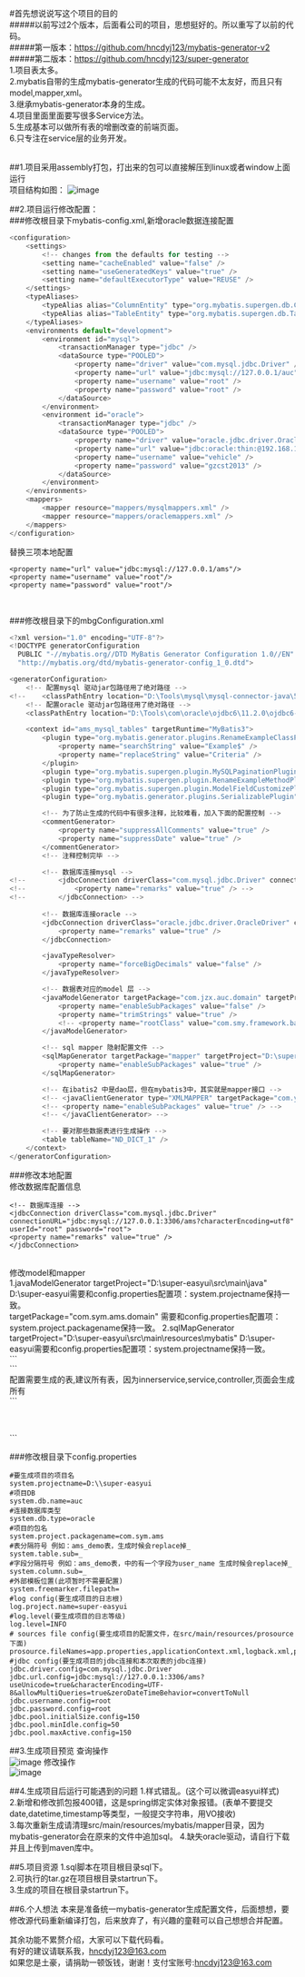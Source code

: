 #首先想说说写这个项目的目的<br/>
#####以前写过2个版本，后面看公司的项目，思想挺好的。所以重写了以前的代码。<br/>
#####第一版本：https://github.com/hncdyj123/mybatis-generator-v2<br/>
#####第二版本：https://github.com/hncdyj123/super-generator<br/>
1.项目表太多。<br/>
2.mybatis自带的生成mybatis-generator生成的代码可能不太友好，而且只有model,mapper,xml。<br/>
3.继承mybatis-generator本身的生成。<br/>
4.项目里面里面要写很多Service方法。<br/>
5.生成基本可以做所有表的增删改查的前端页面。<br/>
6.只专注在service层的业务开发。<br/>
<br/>

##1.项目采用assembly打包，打出来的包可以直接解压到linux或者window上面运行<br/>
项目结构如图：
![image](https://github.com/hncdyj123/super-mybatis-generator/blob/master/image/project.jpg)

##2.项目运行修改配置：<br/>
###修改根目录下mybatis-config.xml,新增oracle数据连接配置<br/>
```javascript
<configuration>
	<settings>
		<!-- changes from the defaults for testing -->
		<setting name="cacheEnabled" value="false" />
		<setting name="useGeneratedKeys" value="true" />
		<setting name="defaultExecutorType" value="REUSE" />
	</settings>
	<typeAliases>
		<typeAlias alias="ColumnEntity" type="org.mybatis.supergen.db.ColumnEntity" />
		<typeAlias alias="TableEntity" type="org.mybatis.supergen.db.TableEntity" />
	</typeAliases>
	<environments default="development">
		<environment id="mysql">
			<transactionManager type="jdbc" />
			<dataSource type="POOLED">
				<property name="driver" value="com.mysql.jdbc.Driver" />
				<property name="url" value="jdbc:mysql://127.0.0.1/auc" />
				<property name="username" value="root" />
				<property name="password" value="root" />
			</dataSource>
		</environment>
		<environment id="oracle">
			<transactionManager type="jdbc" />
			<dataSource type="POOLED">
				<property name="driver" value="oracle.jdbc.driver.OracleDriver" />
				<property name="url" value="jdbc:oracle:thin:@192.168.1.20:1521:vehicle" />
				<property name="username" value="vehicle" />
				<property name="password" value="gzcst2013" />
			</dataSource>
		</environment>
	</environments>
	<mappers>
		<mapper resource="mappers/mysqlmappers.xml" />
		<mapper resource="mappers/oraclemappers.xml" />
	</mappers>
</configuration>
```
替换三项本地配置<br/>
```
<property name="url" value="jdbc:mysql://127.0.0.1/ams"/>
<property name="username" value="root"/>
<property name="password" value="root"/>
```
<br/>

###修改根目录下的mbgConfiguration.xml<br/>

```javascript
<?xml version="1.0" encoding="UTF-8"?>
<!DOCTYPE generatorConfiguration
  PUBLIC "-//mybatis.org//DTD MyBatis Generator Configuration 1.0//EN"
  "http://mybatis.org/dtd/mybatis-generator-config_1_0.dtd">

<generatorConfiguration>
	<!-- 配置mysql 驱动jar包路径用了绝对路径 -->
<!-- 	<classPathEntry location="D:\Tools\mysql\mysql-connector-java\5.1.34\mysql-connector-java-5.1.34.jar" /> -->
	<!-- 配置oracle 驱动jar包路径用了绝对路径 -->
	<classPathEntry location="D:\Tools\com\oracle\ojdbc6\11.2.0\ojdbc6-11.2.0.jar" />

	<context id="ams_mysql_tables" targetRuntime="MyBatis3">
		<plugin type="org.mybatis.generator.plugins.RenameExampleClassPlugin">
			<property name="searchString" value="Example$" />
			<property name="replaceString" value="Criteria" />
		</plugin>
		<plugin type="org.mybatis.supergen.plugin.MySQLPaginationPlugin" />
		<plugin type="org.mybatis.supergen.plugin.RenameExampleMethodPlugin" />
		<plugin type="org.mybatis.supergen.plugin.ModelFieldCustomizePlugin" />
		<plugin type="org.mybatis.generator.plugins.SerializablePlugin" />

		<!-- 为了防止生成的代码中有很多注释，比较难看，加入下面的配置控制 -->
		<commentGenerator>
			<property name="suppressAllComments" value="true" />
			<property name="suppressDate" value="true" />
		</commentGenerator>
		<!-- 注释控制完毕 -->

		<!-- 数据库连接mysql -->
<!-- 		<jdbcConnection driverClass="com.mysql.jdbc.Driver" connectionURL="jdbc:mysql://127.0.0.1:3306/auc?characterEncoding=utf8" userId="root" password="root"> -->
<!-- 			<property name="remarks" value="true" /> -->
<!-- 		</jdbcConnection> -->
		
		<!-- 数据库连接oracle -->
		<jdbcConnection driverClass="oracle.jdbc.driver.OracleDriver" connectionURL="jdbc:oracle:thin:@192.168.1.28:1521:vehicle" userId="vehicle" password="gzcst2013">
			<property name="remarks" value="true" />
		</jdbcConnection>

		<javaTypeResolver>
			<property name="forceBigDecimals" value="false" />
		</javaTypeResolver>

		<!-- 数据表对应的model 层 -->
		<javaModelGenerator targetPackage="com.jzx.auc.domain" targetProject="D:\super-easyui\src\main\java">
			<property name="enableSubPackages" value="false" />
			<property name="trimStrings" value="true" />
			<!-- <property name="rootClass" value="com.smy.framework.base.BaseEntity" /> -->
		</javaModelGenerator>

		<!-- sql mapper 隐射配置文件 -->
		<sqlMapGenerator targetPackage="mapper" targetProject="D:\super-easyui\src\main\resources\mybatis">
			<property name="enableSubPackages" value="true" />
		</sqlMapGenerator>

		<!-- 在ibatis2 中是dao层，但在mybatis3中，其实就是mapper接口 -->
		<!-- <javaClientGenerator type="XMLMAPPER" targetPackage="com.yihaomen.inter" targetProject="src"> -->
		<!-- <property name="enableSubPackages" value="true" /> -->
		<!-- </javaClientGenerator> -->

		<!-- 要对那些数据表进行生成操作 -->
		<table tableName="ND_DICT_1" />
	</context>
</generatorConfiguration>
```

###修改本地配置<br/>
修改数据库配置信息<br/>
```
<!-- 数据库连接 -->
<jdbcConnection driverClass="com.mysql.jdbc.Driver" connectionURL="jdbc:mysql://127.0.0.1:3306/ams?characterEncoding=utf8" userId="root" password="root">
<property name="remarks" value="true" />
</jdbcConnection>
```
<br/>
修改model和mapper<br/>
1.javaModelGenerator targetProject="D:\super-easyui\src\main\java"  D:\super-easyui需要和config.properties配置项：system.projectname保持一致。<br/>
targetPackage="com.sym.ams.domain" 需要和config.properties配置项：system.project.packagename保持一致。
2.sqlMapGenerator targetProject="D:\super-easyui\src\main\resources\mybatis" D:\super-easyui需要和config.properties配置项：system.projectname保持一致。<br/>
```
<!-- 数据表对应的model 层 --><br/>
<javaModelGenerator targetPackage="com.sym.ams.domain" targetProject="D:\super-easyui\src\main\java">
<property name="enableSubPackages" value="false" />
<property name="trimStrings" value="true" />
<!-- <property name="rootClass" value="com.smy.framework.base.BaseEntity" /> -->
</javaModelGenerator>
<!-- sql mapper 隐射配置文件 -->
<sqlMapGenerator targetPackage="mapper" targetProject="D:\super-easyui\src\main\resources\mybatis">
<property name="enableSubPackages" value="true" />
</sqlMapGenerator>
```
<br/>
配置需要生成的表,建议所有表，因为innerservice,service,controller,页面会生成所有<br/>
```
<!-- 要对那些数据表进行生成操作 -->
<table tableName="ams_operator_channel" />
<table tableName="ams_operator_activity" />
<table tableName="ams_operator_originality" />
```
<br/>

###修改根目录下config.properties
```
#要生成项目的项目名
system.projectname=D:\\super-easyui
#项目DB
system.db.name=auc
#连接数据库类型
system.db.type=oracle
#项目的包名
system.project.packagename=com.sym.ams
#表分隔符号 例如：ams_demo表，生成时候会replace掉_
system.table.sub=_
#字段分隔符号 例如：ams_demo表，中的有一个字段为user_name 生成时候会replace掉_
system.column.sub=_
#外部模板位置(此项暂时不需要配置)
system.freemarker.filepath=
#log config(要生成项目的日志根)
log.project.name=super-easyui
#log.level(要生成项目的日志等级)
log.level=INFO
# sources file config(要生成项目的配置文件，在src/main/resources/prosource下面)
prosource.fileNames=app.properties,applicationContext.xml,logback.xml,pom.xml
#jdbc config(要生成项目的jdbc连接和本次取表的jdbc连接)
jdbc.driver.config=com.mysql.jdbc.Driver
jdbc.url.config=jdbc:mysql://127.0.0.1:3306/ams?useUnicode=true&characterEncoding=UTF-8&allowMultiQueries=true&zeroDateTimeBehavior=convertToNull
jdbc.username.config=root
jdbc.password.config=root
jdbc.pool.initialSize.config=150
jdbc.pool.minIdle.config=50
jdbc.pool.maxActive.config=150
```

##3.生成项目预览
查询操作<br/>
![image](https://github.com/hncdyj123/super-mybatis-generator/blob/master/image/search.jpg)
修改操作<br/>
![image](https://github.com/hncdyj123/super-mybatis-generator/blob/master/image/update.jpg)

##4.生成项目后运行可能遇到的问题
1.样式错乱。(这个可以微调easyui样式)<br/>
2.新增和修改抓包报400错，这是spring绑定实体对象报错。(表单不要提交date,datetime,timestamp等类型，一般提交字符串，用VO接收)<br/>
3.每次重新生成请清理src/main/resources/mybatis/mapper目录，因为mybatis-generator会在原来的文件中追加sql。
4.缺失oracle驱动，请自行下载并且上传到maven库中。

##5.项目资源
1.sql脚本在项目根目录sql下。<br/>
2.可执行的tar.gz在项目根目录startrun下。<br/>
3.生成的项目在根目录startrun下。<br/>

##6.个人想法
本来是准备统一mybatis-generator生成配置文件，后面想想，要修改源代码重新编译打包，后来放弃了，有兴趣的童鞋可以自己想想合并配置。

其余功能不累赘介绍，大家可以下载代码看。<br/>
有好的建议请联系我，hncdyj123@163.com <br/>
如果您是土豪，请捐助一顿饭钱，谢谢！支付宝账号:hncdyj123@163.com <br/>
